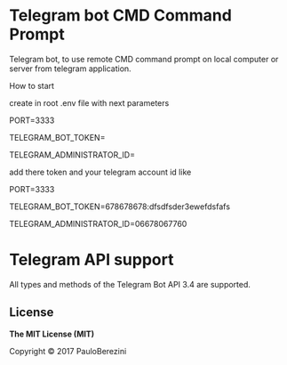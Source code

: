 # Telegram bot CMD Command Prompt

Telegram bot, to use remote CMD command prompt on local computer or server from telegram application.

How to start

create in root .env file with next parameters

PORT=3333

TELEGRAM_BOT_TOKEN=

TELEGRAM_ADMINISTRATOR_ID=

add there token and your telegram account id like

PORT=3333

TELEGRAM_BOT_TOKEN=678678678:dfsdfsder3ewefdsfafs

TELEGRAM_ADMINISTRATOR_ID=06678067760


# Telegram API support

All types and methods of the Telegram Bot API 3.4 are supported.

## License

**The MIT License (MIT)**

Copyright © 2017 PauloBerezini
